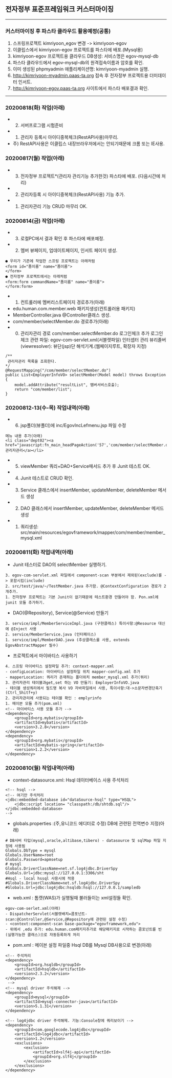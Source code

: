 ## 전자정부 표준프레임워크 커스터마이징 

***
### 커스터마이징 후 파스타 클라우드 활용예정(공통)
1. 스프링프로젝트 kimriyoon_egov 변경 -> kimriyoon-egov
2. 이클립스에서 kimriyoon-egov 프로젝트를 파스타에 배포.(Mysql용)
3. kimriyoon-egov 프로젝트용 클라우드 DB생성: 서비스명은 egov-mysql-db
4. 파스타 클라우드에서 egov-mysql-db의 원격접속이름과 암호를 확인.
5. 이미 생성된 phpmyadmin 애플리케이션명: kimriyoon-myadmin 실행.
6. http://kimriyoon-myadmin.paas-ta.org 접속 후 전자정부 프로젝트용 더미데이터 인서트.
7. http://kimriyoon-egov.paas-ta.org 사이트에서 파스타 배포결과 확인.
***

### 20200818(화) 작업(아래)
- 2. 서버프로그램 시험준비 
- 1. 관리자 등록시 아이디중복체크(RestAPI사용)마무리.
- 주) RestAPI사용은 이클립스 내장브라우저에서는 안되기때문에 크롬 또는 IE사용.
### 20200817(월) 작업(아래)
- 3. 전자정부 프로젝트*(관리자 관리기능 추가한것) 파스타에 배포. (다음시간에 처리)
- 2. 관리자등록 시 아이디중복체크(RestAPI사용) 기능 추가.
- 1. 관리자관리 기능 CRUD 마무리 OK.

### 20200814(금) 작업(아래)
- 3. 로컬PC에서 결과 확인 후 파스타에 배포예정.
- 2. 멤버 뷰페이지, 업데이트페이지, 인서트 페이지 생성.

```
● 우리가 기존에 작업한 스프링 프로젝트는 아래처럼
<form id="폼이름" name="폼이름">
</form>
● 전자정부 프로젝트에서는 아래처럼
<form:form commandName="폼이름" name="폼이름">
</form:form>
```
- 1. 컨트롤러에 멤버리스트페이지 경로추가(아래)
- edu.human.com.member.web 패키지생성(컨트롤러용 패키지)
- MemberController.java @Controller클래스 생성.
- com/member/selectMember.do 경로추가(아래)
- 0. 관리자관리 경로 com/member.selectMember.do 로그인체크 추가
  로그인체크 관련 파일: egov-com-servlet.xml(서블렛파일) 인터셉터 관리
 뷰리졸버(viewresolver): 뷰단(jsp)단 해석기계.(웹페이지루트, 확장자 지정)

```
/**
 관리자관리 목록을 조회한다.
*/
@RequestMapping("/com/member/selectMember.do")
public List<EmployerInfoVO> selectMember(Model model) throws Exception {
	model.addAttribute("resultList", 멤버서비스호출);
	return "com/member/list";
}
```

### 20200812-13(수-목) 작업내역(아래)
- 6. jsp폴더(뷰폴더)에 inc/EgovIncLefmenu.jsp 파일 수정

```
메뉴 내용 추가(아래)
<li class="dept02"><a href="javascript:fn_main_headPageAction('57','com/member/selectMember.do')">관리자관리</a></li>
```
- 5. viewMember 쿼리+DAO+Service매서드 추가 후 Junit 테스트 OK.
- 4. Junit 테스트로 CRUD 확인.
- 3. Service 클래스에서 insertMember, updateMember, deleteMember 메서드 생성
- 2. DAO 클래스에서 insertMember, updateMember, deleteMember 메서드 생성
- 1. 쿼리생성: src/main/resources/egovframework/mapper/com/member/member_mysql.xml
  
### 20200811(화) 작업내역(아래)
- Junit 테스터로 DAO의 selectMember 실행하기. 

```
3. egov-com-servlet.xml 파일에서 component-scan 부분에서 제외된(exclude)를 -> 포함시킴(include)
2. src/test/java/~/TestMember.java 추가함. @ContextConfiguration 경로가 2개추가.
1. 전자정부 프로젝트는 기본 Junit이 없기때문에 테스트환경 만들어야 함. Pon.xml에 junit 모듈 추가하기.
```
- DAO(@Repository), Service(@Service) 만들기

```
3. service/impl/MemberServiceImpl.java (구현클래스) 특이사항:@Resource 대신에 @Inject 사용
2. service/MemberService.java (인터페이스)
1. service/impl/MemberDAO.java (추상클래스를 사용, extends EgovAbstractMapper 필수)
```
- 프로젝트에서 마이바티스 사용하기

```
4. 스프링 마이바티스 설정파일 추가: context-mapper.xml
- configLocation: 마이바티스 설정파일 위치 mapper-config.xml 추가
- mapperLocation: 쿼리가 존재하는 폴더위치 member_mysql.xml 추가(쿼리) 
3. 관리자관리 테이블과get,set 하는 VO 만들기: EmployerInfoVO.java
- 테이블 생성쿼리에서 필드명 복사 VO 자바파일에서 사용, 특이사항:대->소문자변경단축기(Ctrl_Shitf+y)
2. 관리자관리에 사용되는 테이블 확인 : emplyrinfo
1. 메이븐 모듈 추가(pom.xml)
<!-- 마이바티스 사용 모듈 추가 -->
<dependency> 
	<groupId>org.mybatis</groupId>
	<artifactId>mybatis</artifactId>
	<version>3.2.8</version>
</dependency>
<dependency>
	<groupId>org.mybatis</groupId>
	<artifactId>mybatis-spring</artifactId>
	<version>1.2.2</version>
</dependency>
```
### 20200810(월) 작업내역(아래)
- context-datasource.xml: Hsql 데이터베이스 사용 주석처리

```
<!-- hsql -->
<!-- 여기만 주석처리
<jdbc:embedded-database id="dataSource-hsql" type="HSQL">
	<jdbc:script location= "classpath:/db/shtdb.sql"/>
</jdbc:embedded-database>
-->
```
- globals.properties :(주,유니코드 에디터로 수정) DB에 관련된 전역변수 지정(아래)

```
# DB서버 타입(mysql,oracle,altibase,tibero) - datasource 및 sqlMap 파일 지정에 사용됨
Globals.DbType = mysql
Globals.UserName=root
Globals.Password=apmsetup
# mysql
Globals.DriverClassName=net.sf.log4jdbc.DriverSpy
Globals.Url=jdbc:mysql://127.0.0.1:3306/sht
#Hsql - local hssql 사용시에 적용
#Globals.DriverClassName=net.sf.log4jdbc.DriverSpy
#Globals.Url=jdbc:log4jdbc:hsqldb:hsql://127.0.0.1/sampledb
```
- web.xml : 톰캣(WAS)가 실행될때 불러들이는 xml설정들 확인.

```
egov-com-serlet.xml(아래) 
- DispatcherServlet(서블렛배치=콤포넌트-scan:@Controller,@Service,@Repository에 관련된 설정 수정)
- <context:component-scan base-package="egovframework,edu">
- 위에서 ,edu 추가: edu.human.com패키지추가로 해당패키지로 시작하는 콤포넌트를 빈(실행가능한 클래스)으로 자동등록하게 처리
```
- pom.xml : 메이븐 설정 파일중 Hsql DB를 Mysql DB사용으로 변경(아래)

```
<!-- 주석처리
<dependency>
	<groupId>org.hsqldb</groupId>
	<artifactId>hsqldb</artifactId>
	<version>2.3.2</version>
</dependency>
 -->
<!-- mysql driver 주석해제 -->	
<dependency>
    <groupId>mysql</groupId>
    <artifactId>mysql-connector-java</artifactId>
    <version>5.1.31</version>
</dependency>

<!-- log4jdbc driver 주석해제. 기능:Console창에 쿼리보이기 -->        
<dependency>
    <groupId>com.googlecode.log4jdbc</groupId>
    <artifactId>log4jdbc</artifactId>
    <version>1.2</version>
    <exclusions>
        <exclusion>
            <artifactId>slf4j-api</artifactId>
            <groupId>org.slf4j</groupId>
        </exclusion>
    </exclusions>
</dependency>
```
